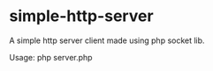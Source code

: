 # simple-http-server

A simple http server client made using php socket lib. 

Usage: php server.php <host> <port>
